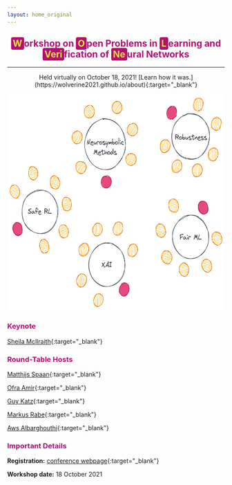 ```yaml
---
layout: home_original
---
```





<div class="header">
	<h2>
	<center><span style="background:#b11170;color:#f3e343;border-radius: 0.25rem;padding: 0.125rem 0.25rem">W</span><span style="color:#b11170">orkshop on</span> <span style="background:#b11170;color:#f3e343;border-radius: 0.25rem;padding: 0.125rem 0.25rem">O</span><span style="color:#b11170">pen Problems in</span> <span style="background:#b11170;color:#f3e343;border-radius: 0.25rem;padding: 0.125rem 0.25rem">L</span><span style="color:#b11170">earning and</span> <span style="background:#b11170;color:#f3e343;border-radius: 0.25rem;padding: 0.125rem 0.25rem">Veri</span><span style="color:#b11170">fication of</span> <span style="background:#b11170;color:#f3e343;border-radius: 0.25rem;padding: 0.125rem 0.25rem">Ne</span><span style="color:#b11170">ural Networks</span></center>
	</h2>
	<hr class="small">
	<p><center>Held virtually on October 18, 2021! [Learn how it was.](https://wolverine2021.github.io/about){:target="_blank"}</center></p>
</div>

<div class="row">
<div class="col-md-8" markdown="1">

<img height="500px" class="center-block" src="resources/tables.png">

</div>
<div class="col-md-4" markdown="1">

### <span style="color:#b11170">Keynote</span>

[Sheila McIlraith](https://www.cs.toronto.edu/~sheila/){:target="_blank"}

### <span style="color:#b11170">Round-Table Hosts</span>
	
[Matthijs Spaan](https://www.st.ewi.tudelft.nl/mtjspaan/){:target="_blank"}

[Ofra Amir](https://scholar.harvard.edu/oamir/home){:target="_blank"}
	
[Guy Katz](https://www.katz-lab.com/){:target="_blank"}
	
[Markus Rabe](https://dblp.org/pid/88/1112-2.html){:target="_blank"}
	
[Aws Albarghouthi](http://pages.cs.wisc.edu/~aws/){:target="_blank"}


### <span style="color:#b11170">Important Details</span>

**Registration:** [conference webpage](https://formal-analysis.com/atva/2021/workshop.html){:target="_blank"} 

**Workshop date:** 18 October 2021

</div>
</div>
